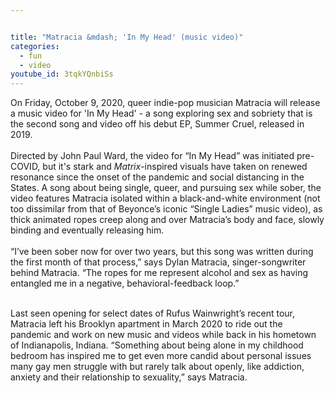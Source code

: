 ```yaml
---


title: "Matracia &mdash; 'In My Head' (music video)"
categories:
  - fun
  - video
youtube_id: 3tqkYQnbiSs
---
```


On Friday, October 9, 2020, queer indie-pop musician Matracia will release a music video for 'In My Head' - a song exploring sex and sobriety that is the second song and video off his debut EP, Summer Cruel, released in 2019.  
<br/>
Directed by John Paul Ward, the video for &ldquo;In My Head&rdquo; was initiated pre-COVID, but it's stark and _Matrix_-inspired visuals have taken on renewed resonance since the onset of the pandemic and social distancing in the States. A song about being single, queer, and pursuing sex while sober, the video features Matracia isolated within a black-and-white environment (not too dissimilar from that of Beyonce&rsquo;s iconic &ldquo;Single Ladies&rdquo; music video), as thick animated ropes creep along and over Matracia&rsquo;s body and face, slowly binding and eventually releasing him.&nbsp;  
<br/>
&ldquo;I&rsquo;ve been sober now for over two years, but this song was written during the first month of that process,&rdquo; says Dylan Matracia, singer-songwriter behind Matracia. &ldquo;The ropes for me represent alcohol and sex as having entangled me in a negative, behavioral-feedback loop.&rdquo;

<br/>
Last seen opening for select dates of Rufus Wainwright&rsquo;s recent tour, Matracia left his Brooklyn apartment in March 2020 to ride out the pandemic and work on new music and videos while back in his hometown of Indianapolis, Indiana. &ldquo;Something about being alone in my childhood bedroom has inspired me to get even more candid about personal issues many gay men struggle with but rarely talk about openly, like addiction, anxiety and their relationship to sexuality,&rdquo; says Matracia.
